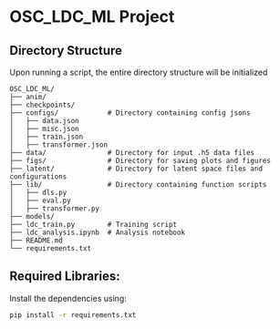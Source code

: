 # OSC_LDC_ML Project

## Directory Structure

Upon running a script, the entire directory structure will be initialized

```
OSC_LDC_ML/
├── anim/
├── checkpoints/
├── configs/            # Directory containing config jsons
│   ├── data.json
│   ├── misc.json
│   ├── train.json
│   ├── transformer.json
├── data/               # Directory for input .h5 data files
├── figs/               # Directory for saving plots and figures
├── latent/             # Directory for latent space files and configurations
├── lib/                # Directory containing function scripts
│   ├── dls.py
│   ├── eval.py
│   ├── transformer.py
├── models/
├── ldc_train.py        # Training script
├── ldc_analysis.ipynb  # Analysis notebook
├── README.md
└── requirements.txt
```

## Required Libraries:
Install the dependencies using:
```bash
pip install -r requirements.txt
```
